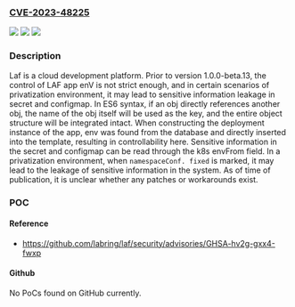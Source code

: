 ### [CVE-2023-48225](https://cve.mitre.org/cgi-bin/cvename.cgi?name=CVE-2023-48225)
![](https://img.shields.io/static/v1?label=Product&message=laf&color=blue)
![](https://img.shields.io/static/v1?label=Version&message=%3C%201.0.0-beta13%20&color=brightgreen)
![](https://img.shields.io/static/v1?label=Vulnerability&message=CWE-200%3A%20Exposure%20of%20Sensitive%20Information%20to%20an%20Unauthorized%20Actor&color=brightgreen)

### Description

Laf is a cloud development platform. Prior to version 1.0.0-beta.13, the control of LAF app enV is not strict enough, and in certain scenarios of privatization environment, it may lead to sensitive information leakage in secret and configmap. In ES6 syntax, if an obj directly references another obj, the name of the obj itself will be used as the key, and the entire object structure will be integrated intact. When constructing the deployment instance of the app, env was found from the database and directly inserted into the template, resulting in controllability here. Sensitive information in the secret and configmap can be read through the k8s envFrom field. In a privatization environment, when `namespaceConf. fixed` is marked, it may lead to the leakage of sensitive information in the system. As of time of publication, it is unclear whether any patches or workarounds exist.

### POC

#### Reference
- https://github.com/labring/laf/security/advisories/GHSA-hv2g-gxx4-fwxp

#### Github
No PoCs found on GitHub currently.

